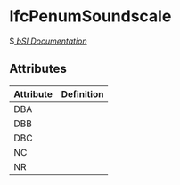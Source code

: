 IfcPenumSoundscale
==================
$[ _bSI
Documentation_](https://standards.buildingsmart.org/IFC/DEV/IFC4_2/FINAL/HTML/schema//pset/penum_soundscale.htm)


Attributes
----------
| Attribute   | Definition   |
|-------------|--------------|
| DBA         |              |
| DBB         |              |
| DBC         |              |
| NC          |              |
| NR          |              |
